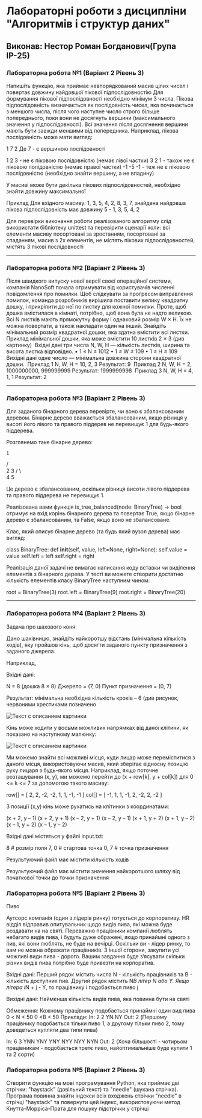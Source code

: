 # Лабораторні роботи з дисципліни "Алгоритмів і структур даних"

## Виконав: Нестор Роман Богданович(Група ІР-25)

### Лабораторна робота №1 (Варіант 2 Рівень 3)

Напишіть функцію, яка приймає невпорядкований масив цілих чисел і повертає довжину найдовшої пікової підпослідовностію Для формування пікової підпослідовності необхідно мінімум 3 числа. Пікова підпослідовність визначається як послідовність чисел, яка починається з меншого числа, після чого наступне число строго більше попереднього, поки вони не досягнуть вершини (максимального значення у підпослідовності). Всі значення після досягнення вершини мають бути завжди меншими від попередника. Наприклад, пікова послідовність може мати вигляд:

1 7 2 Де 7 - є вершиною послідовності

1 2 3 - не є піковою послідовністю (немає лівої частки) 3 2 1 - також не є піковою полідовністю (немає правої частки) -1 -5 -1 - теж не є піковою послідовністю (необхідно знайти вершину, а не впадину)

У масиві може бути декілька пікових підпослідовностей, необхідно знайти довжину максимальної

Приклад Для вхідного масиву: 1, 3, 5, 4, 2, 8, 3, 7, знайдена найдовша пікова підпослідовність має довжину 5 - 1, 3, 5, 4, 2

Для перевірки виконання роботи реалізованого алгоритму слід використати бібліотеку unittest та перевірити сценарії коли: всі елементи масиву посортовані за зростанням, посортовані за спаданням, масив з 2х елементів, не містять пікових підпослідовностей, містять 3 пікові послідовності
​

***
### Лабораторна робота №2 (Варіант 2 Рівень 3)

Пiсля швидкого випуску нової версiї своєї операцiйної системи, компанiя NanoSoft
почала отримувати вiд користувачiв численнi повiдомлення про помилки. Щоб
слiдкувати за прогресом виправлення помилок, команда розробникiв вирiшила поставити
велику квадратну дошку, i прикрiпити до неї по листку для кожної помилки. Проте,
щоб дошка вмiстилася в кiмнатi, потрiбно, щоб вона була не надто великою.
Всi N листкiв мають прямокутну форму i однаковий розмiр W × H. Їх не можна
повертати, а також накладати один на iнший.
Знайдiть мiнiмальний розмiр квадратної дошки, яка здатна вмiстити всi листки.
Приклад мiнiмальної дошки, яка може вмiстити 10 листкiв 2 × 3 (див картинку)
​
Вхiднi данi
три числа N, W, H — кiлькiсть листкiв, ширина та висота листка вiдповiдно.
• 1 ≤ N ≤ 1012
• 1 ≤ W ≤ 109
• 1 ≤ H ≤ 109
Вихiднi данi
одне число — мiнiмальна довжина сторони квадратної дошки.
​
Приклад 1
N, W, H = 10, 2, 3
Результат:
9
​
Приклад 2
N, W, H = 2, 1000000000, 999999999
Результат:
1999999998
​
Приклад 3
N, W, H = 4, 1, 1
Результат:
2

***

### Лабораторна робота №3 (Варіант 2 Рівень 3)

Для заданого бінарного дерева перевірте, чи воно є збалансованим деревом. Бінарне дерево вважається збалансованим, якщо різниця у висоті його лівого та правого піддерев не перевищує 1 для будь-якого піддерева.

Розглянемо таке бінарне дерево:

    1
   / \
  2   3
 / \     
4   5   

Це дерево є збалансованим, оскільки різниця висоти лівого піддерева та правого піддерева не перевищує 1.

Реалізована вами функція is_tree_balanced(node: BinaryTree) -> bool отримує на вхід корінь бінарного дерева та повертає True, якщо бінарне дерево є збалансованим, та False, якщо воно не збалансоване.

Клас, який описує бінарне дерево (та будь який вузол дерева) має вигляд:

class BinaryTree:
    def __init__(self, value, left=None, right=None):
        self.value = value
        self.left = left
        self.right = right

Реалізація даної задачі не вимагає написання коду вставки чи виділення елементів з бінарного дерева. У тесті ви можете створити достатню кількість елементів класу BinaryTree наступним чином:

root = BinaryTree(3)
root.left = BinaryTree(9)
root.right = BinaryTree(20)

***

### Лабораторна робота №4 (Варіант 2 Рівень 3)

Задача про шахового коня 

Дано шахівницю, знайдіть найкоротшу відстань (мінімальна кількість ходів), яку пройшов кінь, щоб досягти заданого пункту призначення з заданого джерела.

Наприклад,

Вхідні дані:



 
N = 8 (дошка 8 × 8)
Джерело = (7, 0)
Пункт призначення = (0, 7)
 
Результат: мінімальна необхідна кількість кроків – 6 (див рисунок, червоними хрестиками позначено 

<image src="1.png" alt="Текст с описанием картинки">

Кінь може ходити у восьми можливих напрямках від даної клітини, як показано на наступному малюнку:

<image src="2.png" alt="Текст с описанием картинки">


Ми можемо знайти всі можливі місця, куди лицар може переміститися з даного місця, використовуючи масив, який зберігає відносну позицію руху лицаря з будь-якого місця. Наприклад, якщо поточне розташування (x, y), ми можемо перейти до (x + row[k], y + col[k]) для 0 <= k <= 7 за допомогою такого масиву:

row[] = [ 2, 2, -2, -2, 1, 1, -1, -1 ]
col[] = [ -1, 1, 1, -1, 2, -2, 2, -2 ]

З позиції (x,y) кінь може рухатись на клітинки з координатами:

(x + 2, y – 1)
(x + 2, y + 1)
(x – 2, y + 1)
(x – 2, y – 1)
(x + 1, y + 2)
(x + 1, y – 2)
(x – 1, y + 2)
(x – 1, y – 2)

Вхідні дані містяться у файлі input.txt:
 
8	# розмір поля
7, 0	# стартова точка
0, 7     # точка призначення

Результуючий файл має містити кількість ходів


Результуючий файл має містити значення найкоротшого шляху від початкової точки до точки призначення


### Лабораторна робота №5 (Варіант 2 Рівень 3)

Пиво

Аутсорс компанія (один з лідерів ринку) готується до корпоративу.  HR відділ відправив опитувальник щодо видів пива, які можна буде роздавати на на святі.  Переважно працівники компанії люблять небагато видів пива, і будуть дуже ображені, якщо принаймні одного з пив, які вони люблять, не буде на вечірці.  Оскільки ви - лідер ринку, то вам не можна ображати працівників.
З іншої сторони, закупити усі можливі види пива - дорого.  Вашим завдання буде з’ясувати скільки різних видів пива потрібно буде привезти на корпоратив.


Вхідні дані:
	Перший рядок містить числа N - кількість працівників та B - кількість доступних пив.  Другий рядок містить N*B літер N або Y.  Якщо літера i*N + j - Y, то працівнику i подобається пиво j

Вихідні дані:
	Найменша кількість видів пива, яка повинна бути на святі

Обмеження:
	Кожному працівнику подобається принаймні один вид пива
	0 < N < 50
	0 <B < 50
Приклади:
In:
2 2
YN NY
Out:
	2
	(Першому працівнику подобається тільки пиво 1, а другому тільки пиво 2, тому доведеться купляти два типи пива)

In:
6 3
YNN YNY YNY NYY NYY NYN
Out:
	2
	(Хоча більшості - чотирьом працівникам - подобається третє пиво, найоптимальніше буде купити 1 та 2 сорти)



### Лабораторна робота №5 (Варіант 2 Рівень 3)

Створити функцію на мові програмування Python, яка приймає дві стрічки: "haystack" (довільний текст) та "needle" (шукана стрічка). Програма повинна знайти індекси всіх входжень стрічки "needle" в стрічці "haystack" та повернути цей індекс, використовуючи  метод Кнутта-Морріса-Прата для пошуку підстрічки у стрічці